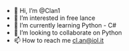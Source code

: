 - 👋 Hi, I’m @Clan1
- 👀 I’m interested in free lance
- 🌱 I’m currently learning Python - C#
- 💞️ I’m looking to collaborate on Python 
- 📫 How to reach me cl.an@iol.it

<!---
Clan1/Clan1 is a ✨ special ✨ repository because its `README.md` (this file) appears on your GitHub profile.
You can click the Preview link to take a look at your changes.
--->
